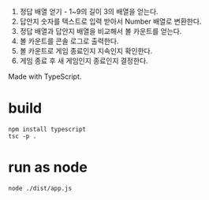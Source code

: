 1. 정답 배열 얻기 - 1~9의 길이 3의 배열을 얻는다.
2. 답안지 숫자를 텍스트로 입력 받아서 Number 배열로 변환한다.
3. 정답 배열과 답안지 배열을 비교해서 볼 카운트를 얻는다.
4. 볼 카운트를 콘솔 로그로 출력한다.
5. 볼 카운트로 게임 종료인지 지속인지 확인한다.
6. 게임 종료 후 새 게임인지 종료인지 결정한다.

Made with TypeScript.

# build

```
npm install typescript
tsc -p .
```

# run as node

```
node ./dist/app.js
```
